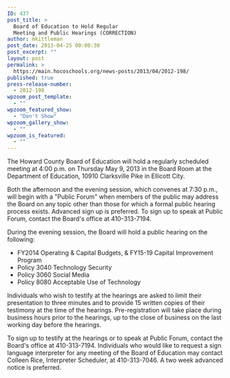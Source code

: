 ```yaml
---
ID: 437
post_title: >
  Board of Education to Hold Regular
  Meeting and Public Hearings (CORRECTION)
author: mkittleman
post_date: 2013-04-25 00:00:30
post_excerpt: ""
layout: post
permalink: >
  https://main.hocoschools.org/news-posts/2013/04/2012-198/
published: true
press-release-number:
  - 2012-198
wpzoom_post_template:
  - ""
wpzoom_featured_show:
  - "Don't Show"
wpzoom_gallery_show:
  - ""
wpzoom_is_featured:
  - ""
---
```

The Howard County Board of Education will hold a regularly scheduled meeting at 4:00 p.m. on Thursday May 9, 2013 in the Board Room at the Department of Education, 10910 Clarksville Pike in Ellicott City.

Both the afternoon and the evening session, which convenes at 7:30 p.m., will begin with a "Public Forum" when members of the public may address the Board on any topic other than those for which a formal public hearing process exists. Advanced sign up is preferred. To sign up to speak at Public Forum, contact the Board's office at 410-313-7194.

During the evening session, the Board will hold a public hearing on the following:
<ul>
	<li>FY2014 Operating &amp; Capital Budgets, &amp; FY15-19 Capital Improvement Program</li>
	<li>Policy 3040 Technology Security</li>
	<li>Policy 3060 Social Media</li>
	<li>Policy 8080 Acceptable Use of Technology</li>
</ul>
Individuals who wish to testify at the hearings are asked to limit their presentation to three minutes and to provide 15 written copies of their testimony at the time of the hearings. Pre-registration will take place during business hours prior to the hearings, up to the close of business on the last working day before the hearings.

To sign up to testify at the hearings or to speak at Public Forum, contact the Board's office at 410-313-7194. Individuals who would like to request a sign language interpreter for any meeting of the Board of Education may contact Colleen Rice, Interpreter Scheduler, at 410-313-7046. A two week advanced notice is preferred.